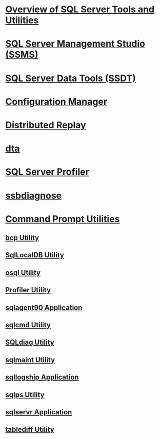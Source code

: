 
# [Overview of SQL Server Tools and Utilities](../tools/download-sql-server-management-studio-ssms.md)

# [SQL Server Management Studio (SSMS)](../ssms/download-sql-server-management-studio-ssms.md)

# [SQL Server Data Tools (SSDT)](../ssdt/overview-sql-tools.md)

# [Configuration Manager](../tools/configuration-manager/sql-server-configuration-manager-help.md)
# [Distributed Replay](../tools/distributed-replay/install-distributed-replay-overview.md)
# [dta](../tools/dta/dta-utility.md)
# [SQL Server Profiler](../tools/sql-server-profiler/sql-server-profiler.md)
# [ssbdiagnose](../tools/ssbdiagnose/ssbdiagnose-utility-service-broker.md)

# [Command Prompt Utilities](command-prompt-utility-reference-database-engine.md)  
## [bcp Utility](bcp-utility.md)  
## [SqlLocalDB Utility](sqllocaldb-utility.md)  
## [osql Utility](osql-utility.md)  
## [Profiler Utility](profiler-utility.md)  
## [sqlagent90 Application](sqlagent90-application.md)  
## [sqlcmd Utility](sqlcmd-utility.md)  
## [SQLdiag Utility](sqldiag-utility.md)  
## [sqlmaint Utility](sqlmaint-utility.md)  
## [sqllogship Application](sqllogship-application.md)  
## [sqlps Utility](sqlps-utility.md)  
## [sqlservr Application](sqlservr-application.md)  
## [tablediff Utility](tablediff-utility.md)